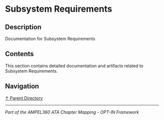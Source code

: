 # Subsystem Requirements

## Description

Documentation for Subsystem Requirements

## Contents

This section contains detailed documentation and artifacts related to Subsystem Requirements.

## Navigation

[↑ Parent Directory](../README.md)

---

*Part of the AMPEL360 ATA Chapter Mapping - OPT-IN Framework*
